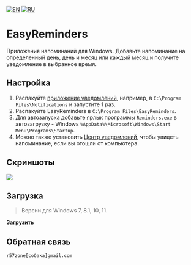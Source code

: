 [![EN](https://user-images.githubusercontent.com/9499881/33184537-7be87e86-d096-11e7-89bb-f3286f752bc6.png)](https://github.com/r57zone/EasyReminders/) 
[![RU](https://user-images.githubusercontent.com/9499881/27683795-5b0fbac6-5cd8-11e7-929c-057833e01fb1.png)](https://github.com/r57zone/EasyReminders/blob/master/README.RU.md) 
# EasyReminders
Приложения напоминаний для Windows. Добавьте напоминание на определенный день, день и месяц или каждый месяц и получите уведомление в выбранное время.

## Настройка
1. Распакуйте [приложение уведомлений](https://github.com/r57zone/Notifications), например, в `C:\Program Files\Notifications` и запустите 1 раз.
2. Распакуйте EasyReminders в `C:\Program Files\EasyReminders`.
3. Для автозапуска добавьте ярлык программы `Reminders.exe` в автозагрузку - Windows `%AppData%\Microsoft\Windows\Start Menu\Programs\Startup`.
4. Можно также установить [Центр уведомлений](https://github.com/r57zone/NotificationCenter), чтобы увидеть напоминание, если вы отошли от компьютера.

## Скриншоты
![](https://github.com/user-attachments/assets/9f305c74-1f56-4a7d-86fa-3f093840d645)

## Загрузка
>Версии для Windows 7, 8.1, 10, 11.

**[Загрузить](https://github.com/r57zone/EasyReminders/releases)**

## Обратная связь
`r57zone[собака]gmail.com`